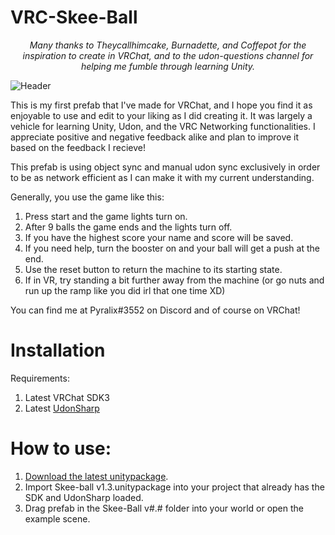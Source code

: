 # VRC-Skee-Ball

<p align="center"><i>Many thanks to Theycallhimcake, Burnadette, and Coffepot for the inspiration to create in VRChat, and to the udon-questions channel for helping me fumble through learning Unity.</i></p>

![Header](https://raw.githubusercontent.com/pyralix/VRC-Skee-Ball/main/.github/images/skeeball.PNG)


This is my first prefab that I've made for VRChat, and I hope you find it as enjoyable to use and edit to your liking as I did creating it. It was largely a vehicle for learning Unity, Udon, and the VRC Networking functionalities. I appreciate positive and negative feedback alike and plan to improve it based on the feedback I recieve!

This prefab is using object sync and manual udon sync exclusively in order to be as network efficient as I can make it with my current understanding. 

Generally, you use the game like this:
1. Press start and the game lights turn on.
2. After 9 balls the game ends and the lights turn off.
3. If you have the highest score your name and score will be saved.
4. If you need help, turn the booster on and your ball will get a push at the end.
5. Use the reset button to return the machine to its starting state.
6. If in VR, try standing a bit further away from the machine (or go nuts and run up the ramp like you did irl that one time XD)

You can find me at Pyralix#3552 on Discord and of course on VRChat!

# Installation

Requirements:

1. Latest VRChat SDK3
2. Latest [UdonSharp](https://github.com/MerlinVR/UdonSharp)

# How to use:

1. [Download the latest unitypackage](https://github.com/pyralix/VRC-Skee-Ball/releases/download/v1.3/Skee-ball.v1.3.unitypackage).
2. Import Skee-ball v1.3.unitypackage into your project that already has the SDK and UdonSharp loaded.
3. Drag prefab in the Skee-Ball v#.# folder into your world or open the example scene.
